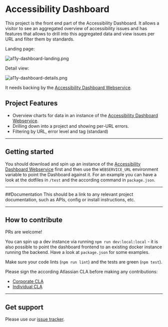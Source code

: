 # Accessibility Dashboard

This project is the front end part of the Accessibility Dashboard. It allows a visitor to see an aggregated overview of accessibility issues and has features that allows to drill into this aggregated data and view issues per URL and filter them by standards.

Landing page:

![a11y-dashboard-landing.png](https://bitbucket.org/repo/74nR9n/images/274504664-a11y-dashboard-landing.png)

Detail view:

![a11y-dashboard-details.png](https://bitbucket.org/repo/74nR9n/images/654127562-a11y-dashboard-details.png)

It needs backing by the [Accessibility Dashboard Webservice](https://bitbucket.org/atlassian/a11y-dashboard-webservice/).

## Project Features
* Overview charts for data in an instance of the [Accessibility Dashboard Webservice](https://bitbucket.org/atlassian/a11y-dashboard-webservice/).
* Drilling down into a project and showing per-URL errors.
* Filtering by URL, error level and tag (standard)


***
## Getting started

You should download and spin up an instance of the [Accessibility Dashboard Webservice](https://bitbucket.org/atlassian/a11y-dashboard-webservice/) first and then use the `WEBSERVICE_URL` environment variable to point the Dashboard against it. For an example you can have a look at the dotfiles in `/test` and the according command in `package.json`.

***
##Documentation
This should be a link to any relevant project documentation, such as APIs, config or install instructions, etc.

***
## How to contribute
PRs are welcome!

You can spin up a dev instance via running `npm run dev:local:local` - it is also possible to point the dashboard frontend to an existing docker instance running the backend. Have a look at `package.json` for some examples.

Make sure your code lints (`npm run lint`) and the tests are green (`npm test`).

Please sign the according Atlassian CLA before making any contributions:
* [Corporate CLA](https://na2.docusign.net/Member/PowerFormSigning.aspx?PowerFormId=e1c17c66-ca4d-4aab-a953-2c231af4a20b)
* [Individual CLA](https://na2.docusign.net/Member/PowerFormSigning.aspx?PowerFormId=3f94fbdc-2fbe-46ac-b14c-5d152700ae5d)

***
## Get support
Please use our [issue tracker](https://bitbucket.org/atlassian/a11y-dashboard/issues?status=new&status=open).
